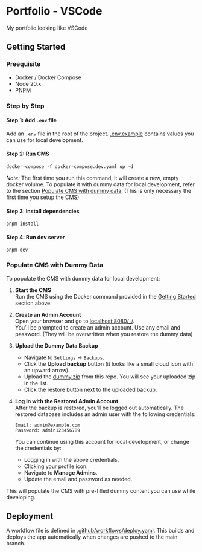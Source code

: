 # Portfolio - VSCode

My portfolio looking like VSCode

## Getting Started

### Preequisite

- Docker / Docker Compose
- Node 20.x
- PNPM

### Step by Step

#### Step 1: Add `.env` file

Add an `.env` file in the root of the project. [.env.example](./.env.example) contains values you can use for local development.

#### Step 2: Run CMS

```
docker-compose -f docker-compose.dev.yaml up -d
```

_Note:_ The first time you run this command, it will create a new, empty docker volume. To populate it with dummy data for local development, refer to the section [Populate CMS with dummy data](#populate-cms-with-dummy-data). (This is only necessary the first time you setup the CMS)

#### Step 3: Install dependencies

```
pnpm install
```

#### Step 4: Run dev server

```
pnpm dev
```

### Populate CMS with Dummy Data

To populate the CMS with dummy data for local development:

1. **Start the CMS**  
   Run the CMS using the Docker command provided in the [Getting Started](#getting-started---dev) section above.

2. **Create an Admin Account**  
   Open your browser and go to [localhost:8080/\_/](http://localhost:8080/_/).  
   You’ll be prompted to create an admin account. Use any email and password. (They will be overwritten when you restore the dummy data)

3. **Upload the Dummy Data Backup**

   - Navigate to `Settings` → `Backups`.
   - Click the **Upload backup** button (it looks like a small cloud icon with an upward arrow).
   - Upload the [dummy.zip](./cms/dummy.zip) from this repo. You will see your uploaded zip in the list.
   - Click the restore button next to the uploaded backup.

4. **Log In with the Restored Admin Account**  
   After the backup is restored, you’ll be logged out automatically. The restored database includes an admin user with the following credentials:

   ```
   Email: admin@example.com
   Password: admin123456789
   ```

   You can continue using this account for local development, or change the credentials by:

   - Logging in with the above credentials.
   - Clicking your profile icon.
   - Navigate to **Manage Admins**.
   - Update the email and password as needed.

This will populate the CMS with pre-filled dummy content you can use while developing.

## Deployment

A workflow file is defined in [.github/workflows/deploy.yaml](.github/workflows/deploy.yaml). This builds and deploys the app automatically when changes are pushed to the main branch.
